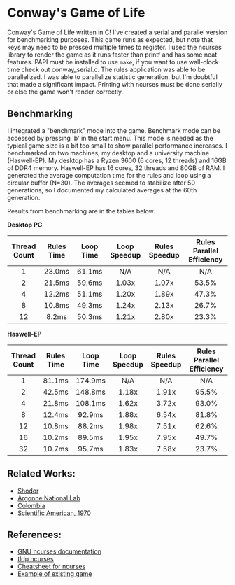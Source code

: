 # Conway's Game of Life

Conway's Game of Life written in C! I've created a serial and parallel version for benchmarking purposes. This game runs as expected, but note that
keys may need to be pressed multiple times to register. I used the ncurses library to render the game as it runs faster than printf and has some neat
features. PAPI must be installed to use `make`, if you want to use wall-clock time check out conway_serial.c. The rules application was able to be
parallelized. I was able to parallelize statistic generation, but I'm doubtful that made a significant impact. Printing with ncurses must be done
serially or else the game won't render correctly.

## Benchmarking

I integrated a "benchmark" mode into the game. Benchmark mode can be accessed by pressing 'b' in the start menu. This mode is needed as the typical
game size is a bit too small to show parallel performance increases. I benchmarked on two machines, my desktop and a university machine (Haswell-EP).
My desktop has a Ryzen 3600 (6 cores, 12 threads) and 16GB of DDR4 memory. Haswell-EP has 16 cores, 32 threads and 80GB of RAM. I generated the
average computation time for the rules and loop using a circular buffer (N=30). The averages seemed to stabilize after 50 generations, so I documented
my calculated averages at the 60th generation.

Results from benchmarking are in the tables below.

**Desktop PC**

| Thread Count | Rules Time | Loop Time | Loop Speedup | Rules Speedup | Rules Parallel Efficiency |
| :----------: | :--------: | :-------: | :----------: | :-----------: | :-----------------------: |
|      1      |   23.0ms   |  61.1ms  |     N/A     |      N/A      |            N/A            |
|      2      |   21.5ms   |  59.6ms  |    1.03x    |     1.07x     |           53.5%           |
|      4      |   12.2ms   |  51.1ms  |    1.20x    |     1.89x     |           47.3%           |
|      8      |   10.8ms   |  49.3ms  |    1.24x    |     2.13x     |           26.7%           |
|      12      |   8.2ms   |  50.3ms  |    1.21x    |     2.80x     |           23.3%           |

**Haswell-EP**

| Thread Count | Rules Time | Loop Time | Loop Speedup | Rules Speedup | Rules Parallel Efficiency |
| :----------: | :--------: | :-------: | :----------: | :-----------: | :-----------------------: |
|      1      |   81.1ms   |  174.9ms  |     N/A     |      N/A      |            N/A            |
|      2      |   42.5ms   |  148.8ms  |    1.18x    |     1.91x     |           95.5%           |
|      4      |   21.8ms   |  108.1ms  |    1.62x    |     3.72x     |           93.0%           |
|      8      |   12.4ms   |  92.9ms  |    1.88x    |     6.54x     |           81.8%           |
|      12      |   10.8ms   |  88.2ms  |    1.98x    |     7.51x     |           62.6%           |
|      16      |   10.2ms   |  89.5ms  |    1.95x    |     7.95x     |           49.7%           |
|      32      |   10.7ms   |  95.7ms  |    1.83x    |     7.58x     |           23.7%           |

## Related Works:

* [Shodor](http://www.shodor.org/media/content/petascale/materials/UPModules/GameOfLife/Life_Module_Document_pdf.pdf)
* [Argonne National Lab](https://wordpress.cels.anl.gov/atpesc/wp-content/uploads/sites/96/2017/08/ATPESC_2017_Track-2_2_8-1_830am_Balaji-Gropp-Thakur-Hands-on_Mlife-code-desc.pdf)
* [Colombia](https://www.cs.columbia.edu/~sedwards/classes/2021/4995-fall/reports/ParLife.pdf)
* [Scientific American, 1970](https://www.ibiblio.org/lifepatterns/october1970.html)

## References:

* [GNU ncurses documentation](https://invisible-island.net/ncurses/ncurses-intro.html)
* [tldp ncurses](https://tldp.org/HOWTO/NCURSES-Programming-HOWTO/)
* [Cheatsheet for ncurses](https://github.com/thenamankumar/ncurses-cheatsheet)
* [Example of existing game](https://github.com/AWikramanayake/conway-game-of-life)
